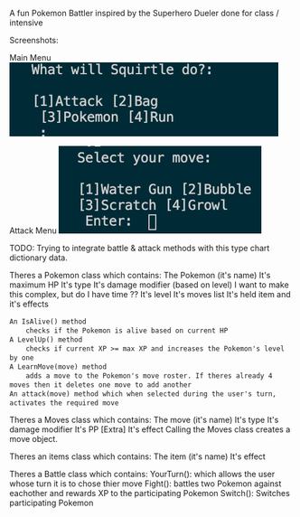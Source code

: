 A fun Pokemon Battler inspired by the Superhero Dueler done for class / intensive

Screenshots:

Main Menu
![Main Menu](https://github.com/CL-mullins/Pokemon-Battler/blob/main/screenshots/Main%20Menu.png?raw=true)

Attack Menu
![Attack Menu](https://github.com/CL-mullins/Pokemon-Battler/blob/main/screenshots/Attack%20Menu.png?raw=true)

TODO: Trying to integrate battle & attack methods with this type chart dictionary data.

Theres a Pokemon class which contains:
    The Pokemon (it's name)
    It's maximum HP
    It's type
    It's damage modifier (based on level)
        I want to make this complex, but do I have time ??
    It's level
    It's moves list
    It's held item and it's effects

    An IsAlive() method
        checks if the Pokemon is alive based on current HP
    A LevelUp() method
        checks if current XP >= max XP and increases the Pokemon's level by one
    A LearnMove(move) method
        adds a move to the Pokemon's move roster. If theres already 4 moves then it deletes one move to add another
    An attack(move) method which when selected during the user's turn, activates the required move


Theres a Moves class which contains:
    The move (it's name)
    It's type
    It's damage modifier
    It's PP
    [Extra] It's effect
    Calling the Moves class creates a move object.

Theres an items class which contains:
    The item (it's name)
    It's effect
    
Theres a Battle class which contains:
    YourTurn(): which allows the user whose turn it is to chose thier move
    Fight(): battles two Pokemon against eachother and rewards XP to the participating Pokemon
    Switch(): Switches participating Pokemon 

